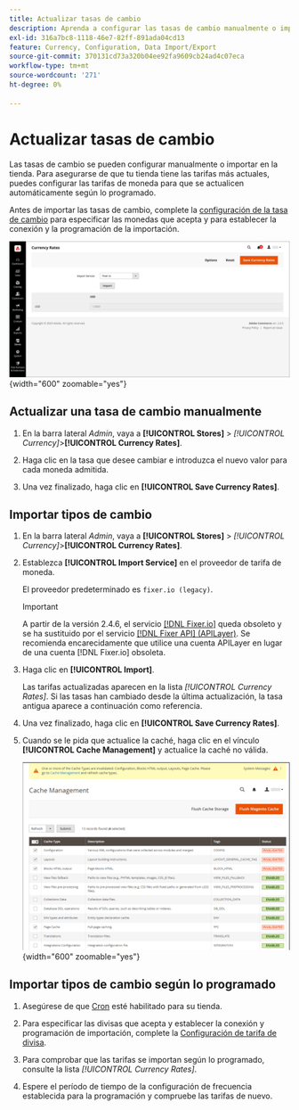 ```yaml
---
title: Actualizar tasas de cambio
description: Aprenda a configurar las tasas de cambio manualmente o importarlas a su tienda.
exl-id: 316a7bc8-1118-46e7-82ff-891ada04cd13
feature: Currency, Configuration, Data Import/Export
source-git-commit: 370131cd73a320b04ee92fa9609cb24ad4c07eca
workflow-type: tm+mt
source-wordcount: '271'
ht-degree: 0%

---
```


# Actualizar tasas de cambio

Las tasas de cambio se pueden configurar manualmente o importar en la tienda. Para asegurarse de que tu tienda tiene las tarifas más actuales, puedes configurar las tarifas de moneda para que se actualicen automáticamente según lo programado.

Antes de importar las tasas de cambio, complete la [configuración de la tasa de cambio](currency-configuration.md) para especificar las monedas que acepta y para establecer la conexión y la programación de la importación.

![Tipos de cambio](./assets/stores-currency-rate-update.png){width="600" zoomable="yes"}

## Actualizar una tasa de cambio manualmente

1. En la barra lateral _Admin_, vaya a **[!UICONTROL Stores]** > _[!UICONTROL Currency]_>**[!UICONTROL Currency Rates]**.

1. Haga clic en la tasa que desee cambiar e introduzca el nuevo valor para cada moneda admitida.

1. Una vez finalizado, haga clic en **[!UICONTROL Save Currency Rates]**.

## Importar tipos de cambio

1. En la barra lateral _Admin_, vaya a **[!UICONTROL Stores]** > _[!UICONTROL Currency]_>**[!UICONTROL Currency Rates]**.

1. Establezca **[!UICONTROL Import Service]** en el proveedor de tarifa de moneda.

   El proveedor predeterminado es `fixer.io (legacy)`.

   >[!IMPORTANT]
   >
   >A partir de la versión 2.4.6, el servicio [[!DNL Fixer.io]](https://fixer.io/) queda obsoleto y se ha sustituido por el servicio [[!DNL Fixer API] (APILayer)](https://apilayer.com/marketplace/fixer-api). Se recomienda encarecidamente que utilice una cuenta APILayer en lugar de una cuenta [!DNL Fixer.io] obsoleta.

1. Haga clic en **[!UICONTROL Import]**.

   Las tarifas actualizadas aparecen en la lista _[!UICONTROL Currency Rates]_. Si las tasas han cambiado desde la última actualización, la tasa antigua aparece a continuación como referencia.

1. Una vez finalizado, haga clic en **[!UICONTROL Save Currency Rates]**.

1. Cuando se le pida que actualice la caché, haga clic en el vínculo **[!UICONTROL Cache Management]** y actualice la caché no válida.

   ![Mensaje del sistema: actualice la caché no válida](./assets/currency-cache-update.png){width="600" zoomable="yes"}

## Importar tipos de cambio según lo programado

1. Asegúrese de que [Cron](../systems/cron.md) esté habilitado para su tienda.

1. Para especificar las divisas que acepta y establecer la conexión y programación de importación, complete la [Configuración de tarifa de divisa](currency-configuration.md).

1. Para comprobar que las tarifas se importan según lo programado, consulte la lista _[!UICONTROL Currency Rates]_.

1. Espere el período de tiempo de la configuración de frecuencia establecida para la programación y compruebe las tarifas de nuevo.
